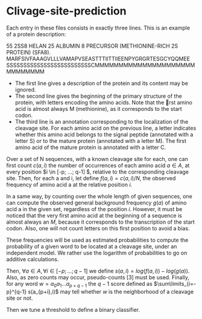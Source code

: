 # Clivage-site-prediction

Each entry in these files consists in exactly three lines. This is an example of a protein description:

55 2SS8 HELAN 25 ALBUMIN 8 PRECURSOR (METHIONINE-RICH 2S PROTEIN) (SFA8).
MARFSIVFAAAGVLLLVAMAPVSEASTTTIITTIIEENPYGRGRTESGCYQQMEE
SSSSSSSSSSSSSSSSSSSSSSSSSCMMMMMMMMMMMMMMMMMMMMMMMMMMMMM

- The first line gives a description of the protein and its content may be ignored.
- The second line gives the beginning of the primary structure of the protein, with letters encoding the amino acids. Note that the rst amino acid is almost always M
(methionine), as it corresponds to the start codon.
- The third line is an annotation corresponding to the localization of the cleavage site. For each amino acid on the previous line, a letter indicates whether this amino acid belongs to the signal peptide (annotated with a letter S) or to the mature protein (annotated with a letter M). The first amino acid of the mature protein is annotated with a letter C.

Over a set of N sequences, with a known cleavage site for each, one can first count $c(a,i)$ the number of occurrences of each amino acid $a \in A$, at every position $i \in [-p; ...; q-1] $, relative to the corresponding cleavage site. Then, for each a and i, let define $f(a, i) = c(a, i)/N$, the observed frequency of amino acid a at the relative position $i$. 

In a same way, by counting over the whole length of given sequences, one can compute the observed general background frequency $g(a$) of amino acid a in the given set, regardless of the position $i$. However, it must be noticed that the very first amino acid at the beginning of a sequence is almost always an $M$, because it corresponds to the transcription of the start codon. Also, one will not count letters on this first position to avoid a bias. 

These frequencies will be used as estimated probabilities to compute the probability of a given word to be located at a cleavage site, under an independent model. We rather use the logarithm of probabilities to go on additive calculations. 

Then, $\forall a \in A, \forall i \in [-p; ...; q-1]$ we define $s(a, i) = log(f(a, i)) - log(g(a))$. Also, as zero counts may occur, pseudo-counts [3] must be used. Finally, for any word $w = a_{0}a_{1}...a_{p+q-1}$ the $q-1$ score defined as $\sum\limits_{i=-p}^{q-1} s(a_{p+i},i)$ may tell whether $w$ is the neighborhood of a cleavage site or not.

Then we tune a threshold to define a binary classifier.
